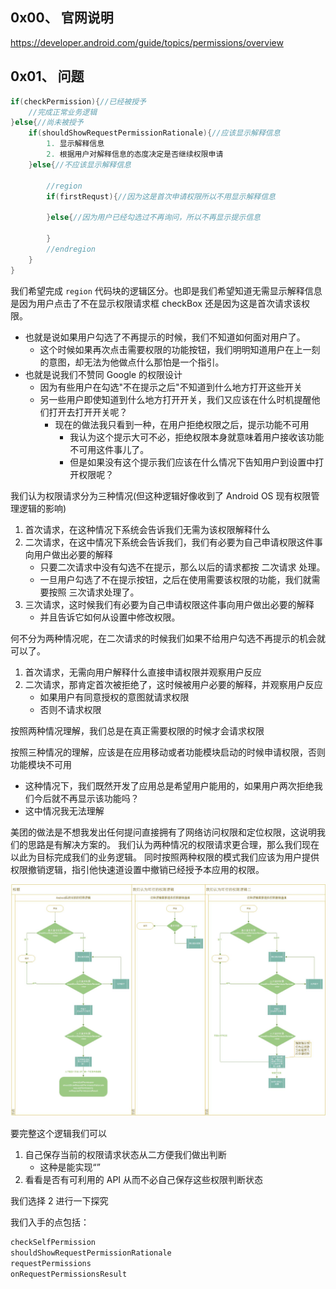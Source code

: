 ## 0x00、 官网说明
https://developer.android.com/guide/topics/permissions/overview

## 0x01、 问题
```java
if(checkPermission){//已经被授予
    //完成正常业务逻辑
}else{//尚未被授予
    if(shouldShowRequestPermissionRationale){//应该显示解释信息
        1. 显示解释信息
        2. 根据用户对解释信息的态度决定是否继续权限申请
    }else{//不应该显示解释信息

        //region
        if(firstRequst){//因为这是首次申请权限所以不用显示解释信息

        }else{//因为用户已经勾选过不再询问，所以不再显示提示信息

        }
        //endregion
    }
}
```

我们希望完成 `region` 代码块的逻辑区分。也即是我们希望知道无需显示解释信息是因为用户点击了不在显示权限请求框 checkBox 还是因为这是首次请求该权限。
- 也就是说如果用户勾选了不再提示的时候，我们不知道如何面对用户了。
    - 这个时候如果再次点击需要权限的功能按钮，我们明明知道用户在上一刻的意图，却无法为他做点什么那怕是一个指引。
- 也就是说我们不赞同 Google 的权限设计
    - 因为有些用户在勾选"不在提示之后"不知道到什么地方打开这些开关
    - 另一些用户即使知道到什么地方打开开关，我们又应该在什么时机提醒他们打开去打开开关呢？
        - 现在的做法我只看到一种，在用户拒绝权限之后，提示功能不可用
            - 我认为这个提示大可不必，拒绝权限本身就意味着用户接收该功能不可用这件事儿了。
            - 但是如果没有这个提示我们应该在什么情况下告知用户到设置中打开权限呢？

我们认为权限请求分为三种情况(但这种逻辑好像收到了 Android OS 现有权限管理逻辑的影响)
1. 首次请求，在这种情况下系统会告诉我们无需为该权限解释什么
2. 二次请求，在这中情况下系统会告诉我们，我们有必要为自己申请权限这件事向用户做出必要的解释
    - 只要二次请求中没有勾选不在提示，那么以后的请求都按 二次请求 处理。
    - 一旦用户勾选了不在提示按钮，之后在使用需要该权限的功能，我们就需要按照 三次请求处理了。
3. 三次请求，这时候我们有必要为自己申请权限这件事向用户做出必要的解释
    - 并且告诉它如何从设置中修改权限。

何不分为两种情况呢，在二次请求的时候我们如果不给用户勾选不再提示的机会就可以了。
1. 首次请求，无需向用户解释什么直接申请权限并观察用户反应
2. 二次请求，那肯定首次被拒绝了，这时候被用户必要的解释，并观察用户反应
    - 如果用户有同意授权的意图就请求权限
    - 否则不请求权限

按照两种情况理解，我们总是在真正需要权限的时候才会请求权限

按照三种情况的理解，应该是在应用移动或者功能模块启动的时候申请权限，否则功能模块不可用
- 这种情况下，我们既然开发了应用总是希望用户能用的，如果用户两次拒绝我们今后就不再显示该功能吗？
- 这中情况我无法理解

美团的做法是不想我发出任何提问直接拥有了网络访问权限和定位权限，这说明我们的思路是有解决方案的。
我们认为两种情况的权限请求更合理，那么我们现在以此为目标完成我们的业务逻辑。
同时按照两种权限的模式我们应该为用户提供权限撤销逻辑，指引他快速道设置中撤销已经授予本应用的权限。

![2018-10-11_Android权限逻辑探究.jpg](/assets/Image/2018-10-11_Android权限逻辑探究.jpg)


要完整这个逻辑我们可以
1. 自己保存当前的权限请求状态从二方便我们做出判断
    - 这种是能实现“”
2. 看看是否有可利用的 API 从而不必自己保存这些权限判断状态

我们选择 2 进行一下探究

我们入手的点包括：
```java
checkSelfPermission
shouldShowRequestPermissionRationale
requestPermissions
onRequestPermissionsResult
```


